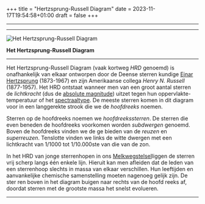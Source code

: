 +++
title = "Hertzsprung-Russell Diagram"
date = 2023-11-17T19:54:58+01:00
draft = false
+++

---
  -----------------------------------------------------------------------
  ![Het Hertzsprung-Russell Diagram](/HRdiagram-modified(1).png)
  
  **Het Hertzsprung-Russell Diagram**

  -----------------------------------------------------------------------

Het Hertzsprung-Russell Diagram (vaak kortweg *HRD* genoemd) is
onafhankelijk van elkaar ontworpen door de Deense sterren kundige [Ejnar Hertzsprung](/encyclopedie/Hertzsprung) (1873-1967) en zijn Amerikaanse
collega *Henry N. Russell* (1877-1957). Het HRD ontstaat wanneer men van
een groot aantal sterren de *lichtkracht* (dus de [absolute magnitude](/encyclopedie/absolute)) uitzet tegen hun
oppervlakte-temperatuur of het [spectraaltype](/encyclopedie/spectraa). De
meeste sterren komen in dit diagram voor in een langgerekte strook die
we de *hoofdreeks* noemen.

Sterren op de hoofdreeks noemen we *hoofdreekssterren*. De sterren die
even beneden de hoofdreeks voorkomen worden *subdwergen* genoemd. Boven
de hoofdreeks vinden we de ge bieden van de *reuzen* en *superreuzen*.
Tenslotte vinden we links de witte dwergen met een lichtkracht van
1/1000 tot 1/10.000ste van die van de zon.

In het HRD van jonge sterrenhopen in ons [Melkwegstelsel](/encyclopedie/melkwegstelsel)liggen de sterren vrij scherp langs één enkele
lijn. Hieruit kan men afleiden dat de leden van een sterrenhoop slechts
in massa van elkaar verschillen. Hun leeftijden en aanvankelijke
chemische samenstelling moeten nagenoeg gelijk zijn. De ster ren boven
in het diagram buigen naar rechts van de hoofd reeks af, doordat sterren
met de grootste massa het snelst evolueren.

---
